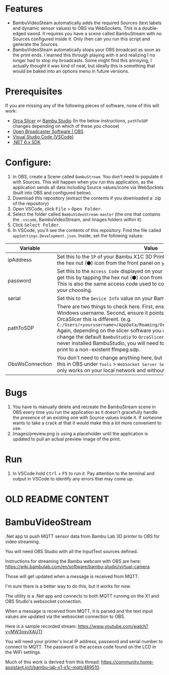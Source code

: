 # Features
* BambuVideoSteam automatically adds the required Sources (text labels and dynamic sensor values) to OBS via WebSockets. This is a double-edged sword. It requires you have a scene called BambuStream with no Sources configured inside it. Only then can you run this script and generate the Sources.
* BambuVideoSteam automatically stops your OBS broadcast as soon as the print ends. I learned this through playing with it and realizing I no longer had to stop my broadcasts. Some might find this annoying, I actually thought it was kind of neat, but ideally this is something that would be baked into an options menu in future versions.

# Prerequisites
If you are missing any of the following pieces of software, none of this will work:
 * [Orca Slicer](https://github.com/SoftFever/OrcaSlicer/releases) or [Bambu Studio](https://bambulab.com/en/download/studio) (In the below instructions, `pathToSDP` changes depending on which of these you choose)
 * [Open Broadcaster Software | OBS](https://obsproject.com/download)
 * [Visual Studio Code (VSCode)](https://code.visualstudio.com/download)
 * [.NET 6.x SDK](https://dotnet.microsoft.com/en-us/download/dotnet/6.0)

# Configure:
1. In OBS, create a Scene called `BambuStream`. You don't need to populate it with Sources. This will happen when you run this application, as the application sends all data including Source values/icons via WebSockets (built into OBS and configured below).
1. Download this repository (extract the contents if you downloaded a .zip of the repository)
1. Open VSCode, click <kbd>File</kbd> > <kbd>Open Folder</kbd>.
1. Select the folder called `BambuVideoStream-master` (the one that contains the `.vscode`, BambuVideoStream, and Images folders within it)
1. Click <kbd>Select Folder</kbd>.
1. In VSCode, you'll see the contents of this repository. Find the file called `appSettings.Development.json`. Inside, set the following values:

| Variable | Value |
| -------- | ------------- |
| ipAddress  | Set this to the `IP` of your Bambu X1C 3D Printer. You can get this by tapping the hex nut (⬢) icon from the front panel on your printer. |
| password   | Set this to the `Access Code` displayed on your Bambu X1C 3D Printer. You can get this by tapping the hex nut (⬢) icon from the front panel on your printer. This is also the same access code used to connect from the slicer software of your choosing. |
| serial     | Set this to the `Device Info` value on your Bambu X1C 3D Printer. |
| pathToSDP | There are two things to check here. First, ensure you replace `XXXXX` with your Windows username. Second, ensure it points to your slicer's libraries. For OrcaSlicer this is different. (e.g. `C:/Users/<yourusername>/AppData/Roaming/OrcaSlicer/cameratools/ffmpeg.sdp` Again, depending on the slicer software you use, this will be different. Note I change the default `BambuStudio` to `OrcaSlicer` in the path. If you're like me and never installed BambuStudio, you will need to do this, otherwise this tool will print to a non-existent ffmpeg.sdp. |
| ObsWsConnection | You don't need to change anything here, but be warned, if you don't enable this in OBS under <kbd>Tools</kbd> > <kbd>WebSocket Server Settings</kbd>, it won't work. It currently only works on your local network and without password authentication. |

# Bugs
1. You have to manually delete and recreate the BambuStream scene in OBS every time you run the application as it doesn't gracefully handle the presence of an existing one with Source values inside it. If someone wants to take a crack at that it would make this a lot more convenient to use.
2. Images/preview.png is using a placeholder until the application is updated to pull an actual preview image of the print.

# Run
1. In VSCode hold <kbd>Ctrl</kbd> + <kbd>F5</kbd> to run it. Pay attention to the terminal and output in VSCode to identify any errors that may come up.


# OLD README CONTENT
# BambuVideoStream
.Net app to push MQTT sensor data from Bambu Lab 3D printer to OBS for video streaming.


You will need OBS Studio with all the InputText sources defined. 

Instructions for streaming the Bambu webcam with OBS are here: https://wiki.bambulab.com/en/software/bambu-studio/virtual-camera.

Those will get updated when a message is received from MQTT. 

I'm sure there is a better way to do this, but it works for now.

The utility is a .Net app and connects to both MQTT running on the X1 and OBS Studio's websocket connection. 

When a message is received from MQTT, it is parsed and the text input values are updated via the websocket connection to OBS.

Here is a sample recorded stream: https://www.youtube.com/watch?v=MW3osyXAUTI

You will need your printer's local IP address, password and serial number to connect to MQTT. The password is the access code found on the LCD in the WiFi settings.

Much of this work is derived from this thread: https://community.home-assistant.io/t/bambu-lab-x1-x1c-mqtt/489510.
